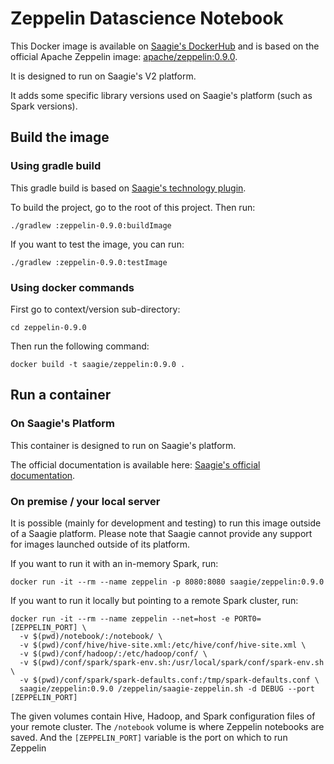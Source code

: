 # Zeppelin Datascience Notebook

This Docker image is available on [Saagie's DockerHub](https://hub.docker.com/r/saagie/zeppelin-nbk) and is based on the official Apache Zeppelin image: [apache/zeppelin:0.9.0](https://hub.docker.com/r/apache/zeppelin).

It is designed to run on Saagie's V2 platform.

It adds some specific library versions used on Saagie's platform (such as Spark versions).


## Build the image

### Using gradle build 

This gradle build is based on [Saagie's technology plugin](https://github.com/saagie/technologies-plugin). 

To build the project, go to the root of this project.
Then run:

```
./gradlew :zeppelin-0.9.0:buildImage
```

If you want to test the image, you can run:
```
./gradlew :zeppelin-0.9.0:testImage
```

### Using docker commands

First go to context/version sub-directory:

```
cd zeppelin-0.9.0
```


Then run the following command:
```
docker build -t saagie/zeppelin:0.9.0 .
```

## Run a container

### On Saagie's Platform 

This container is designed to run on Saagie's platform.

The official documentation is available here: [Saagie's official documentation](https://docs.saagie.io/product/latest/sdk/index.html).

### On premise / your local server

It is possible (mainly for development and testing) to run this image outside of a Saagie platform.
Please note that Saagie cannot provide any support for images launched outside of its platform.

If you want to run it with an in-memory Spark, run:
```
docker run -it --rm --name zeppelin -p 8080:8080 saagie/zeppelin:0.9.0
```

 If you want to run it locally but pointing to a remote Spark cluster, run:
```
docker run -it --rm --name zeppelin --net=host -e PORT0=[ZEPPELIN_PORT] \
  -v $(pwd)/notebook/:/notebook/ \
  -v $(pwd)/conf/hive/hive-site.xml:/etc/hive/conf/hive-site.xml \
  -v $(pwd)/conf/hadoop/:/etc/hadoop/conf/ \
  -v $(pwd)/conf/spark/spark-env.sh:/usr/local/spark/conf/spark-env.sh \
  -v $(pwd)/conf/spark/spark-defaults.conf:/tmp/spark-defaults.conf \
  saagie/zeppelin:0.9.0 /zeppelin/saagie-zeppelin.sh -d DEBUG --port [ZEPPELIN_PORT]
```

The given volumes contain Hive, Hadoop, and Spark configuration files of your remote cluster.
The `/notebook` volume is where Zeppelin notebooks are saved.
And the `[ZEPPELIN_PORT]` variable is the port on which to run Zeppelin
